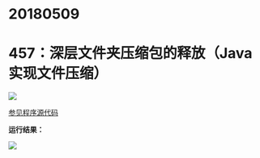# 20180509

# 457：深层文件夹压缩包的释放（Java 实现文件压缩）

<img src="http://image.renkaigis.com/keepcoding/2018050901.png">

<a href="https://github.com/renkaigis/KeepCoding/tree/master/2018/05/09" target="_blank">参见程序源代码</a>

**运行结果：**

<img src="http://image.renkaigis.com/keepcoding/2018050902.png">